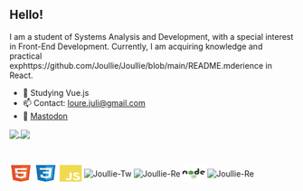 ## Hello!

I am a student of Systems Analysis and Development, with a special interest in Front-End Development. Currently, I am acquiring knowledge and practical exphttps://github.com/Joullie/Joullie/blob/main/README.mderience in React.

- 🌱 Studying Vue.js
- 📫 Contact: loure.juli@gmail.com
- 🐘 <a rel="me" href="https://mastodon.social/@julianarosa">Mastodon</a>

<div>
<a href="https://github.com/joullie/github-readme-stats">
  <img align="center" src="https://github-readme-stats.vercel.app/api?username=joullie&show_icons=true&theme=dracula" />
</a>
<a href="https://github.com/joullie/top-langs">
  <img align="center" src="https://github-readme-stats.vercel.app/api/top-langs/?username=joullie&layout=compact&theme=dracula" />
</a>

  
  
</div>
  
  ##
  
<div style="display: inline_block"><br>
   <img align="center" alt="Joullie-HTML" height="30" width="40" src="https://raw.githubusercontent.com/devicons/devicon/master/icons/html5/html5-original.svg">
   <img align="center" alt="Joullie-CSS" height="30" width="40" src="https://raw.githubusercontent.com/devicons/devicon/master/icons/css3/css3-original.svg">
   <img align="center" alt="Joullie-Js" height="30" width="40" src="https://raw.githubusercontent.com/devicons/devicon/master/icons/javascript/javascript-plain.svg">
   <img align="center" alt="Joullie-Tw" height="30" width="40" src="https://cdn.jsdelivr.net/gh/devicons/devicon@latest/icons/tailwindcss/tailwindcss-original-wordmark.svg">
  <img align="center" alt="Joullie-Re" height="30" width="40" src="https://cdn.jsdelivr.net/gh/devicons/devicon/icons/react/react-original.svg">
  <img align="center" alt="Joullie-Nd" height="30" width="40" src="https://raw.githubusercontent.com/devicons/devicon/1119b9f84c0290e0f0b38982099a2bd027a48bf1/icons/nodejs/nodejs-original-wordmark.svg">
    <img align="center" alt="Joullie-Re" height="30" width="40" src="https://cdn.jsdelivr.net/gh/devicons/devicon@latest/icons/vuejs/vuejs-original.svg">
  
  
  
  
  </div>
  
  

